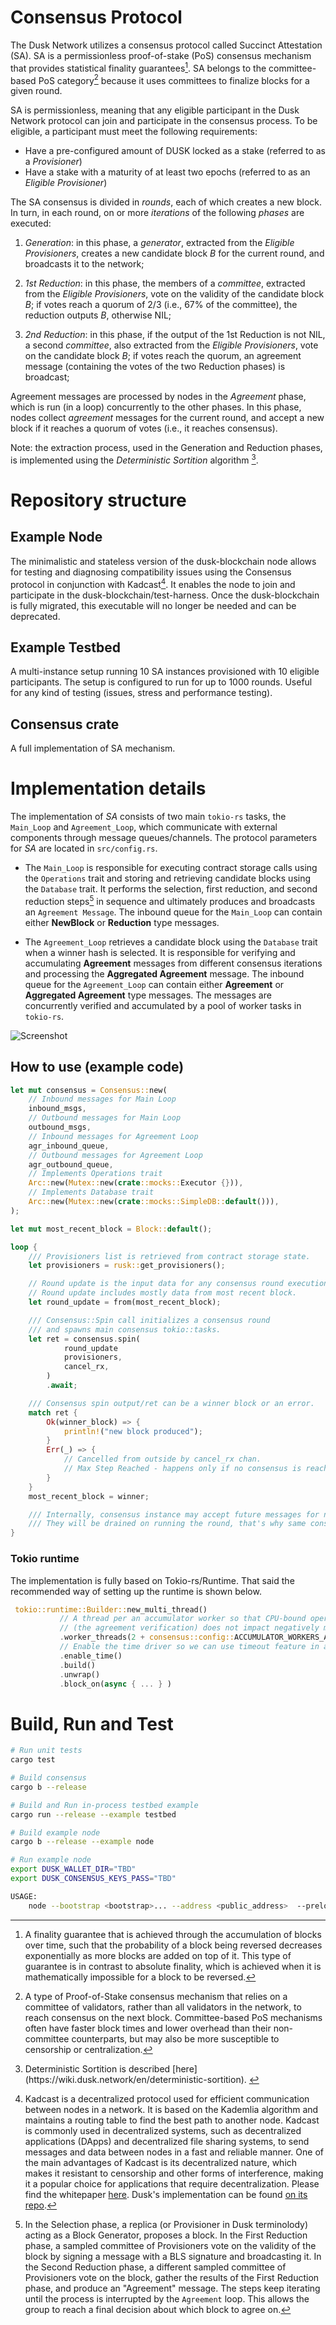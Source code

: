 # Consensus Protocol

The Dusk Network utilizes a consensus protocol called Succinct Attestation (SA). SA is a permissionless proof-of-stake (PoS) consensus mechanism that provides statistical finality guarantees[^1]. SA belongs to the committee-based PoS category[^2] because it uses committees to finalize blocks for a given round.

SA is permissionless, meaning that any eligible participant in the Dusk Network protocol can join and participate in the consensus process. To be eligible, a participant must meet the following requirements:

 - Have a pre-configured amount of DUSK locked as a stake (referred to as a _Provisioner_)
 - Have a stake with a maturity of at least two epochs (referred to as an _Eligible Provisioner_)

The SA consensus is divided in _rounds_, each of which creates a new block. In turn, in each round, on or more _iterations_ of the following _phases_ are executed:

  1. _Generation_: in this phase, a _generator_, extracted from the _Eligible Provisioners_, creates a new candidate block $B$ for the current round, and broadcasts it to the network;
  
  2. _1st Reduction_: in this phase, the members of a _committee_, extracted from the _Eligible Provisioners_, vote on the validity of the candidate block $B$; 
  if votes reach a quorum of $2/3$ (i.e., 67% of the committee), the reduction outputs $B$, otherwise NIL;

  3. _2nd Reduction_: in this phase, if the output of the 1st Reduction is not NIL, a second _committee_, also extracted from the _Eligible Provisioners_, vote on the candidate block $B$;
  if votes reach the quorum, an agreement message (containing the votes of the two Reduction phases) is broadcast;

Agreement messages are processed by nodes in the _Agreement_ phase, which is run (in a loop) concurrently to the other phases. In this phase, nodes collect _agreement_ messages for the current round, and accept a new block if it reaches a quorum of votes (i.e., it reaches consensus).

Note: the extraction process, used in the Generation and Reduction phases, is implemented using the _Deterministic Sortition_ algorithm [^3]. 


# Repository structure

## Example Node
The minimalistic and stateless version of the dusk-blockchain node allows for testing and diagnosing compatibility issues using the Consensus protocol in conjunction with Kadcast[^4]. It enables the node to join and participate in the dusk-blockchain/test-harness. Once the dusk-blockchain is fully migrated, this executable will no longer be needed and can be deprecated.

## Example Testbed
A multi-instance setup running 10 SA instances provisioned with 10 eligible participants. The setup is configured to run for up to 1000 rounds. Useful for any kind of testing (issues, stress and performance testing).

## Consensus crate
A full implementation of SA mechanism.

# Implementation details
The implementation of *SA* consists of two main `tokio-rs` tasks, the `Main_Loop` and `Agreement_Loop`, which communicate with external components through message queues/channels. The protocol parameters for *SA* are located in `src/config.rs`.

- The `Main_Loop` is responsible for executing contract storage calls using the `Operations` trait and storing and retrieving candidate blocks using the `Database` trait. It performs the selection, first reduction, and second reduction steps[^5] in sequence and ultimately produces and broadcasts an `Agreement Message`. The inbound queue for the `Main_Loop` can contain either **NewBlock** or **Reduction** type messages.

- The `Agreement_Loop` retrieves a candidate block using the `Database` trait when a winner hash is selected. It is responsible for verifying and accumulating **Agreement** messages from different consensus iterations and processing the **Aggregated Agreement** message. The inbound queue for the `Agreement_Loop` can contain either **Agreement** or **Aggregated Agreement** type messages. The messages are concurrently verified and accumulated by a pool of worker tasks in `tokio-rs`.

 ![Screenshot](node.png)

## How to use (example code)
```rust
let mut consensus = Consensus::new(
	// Inbound messages for Main Loop
	inbound_msgs,
	// Outbound messages for Main Loop
	outbound_msgs,
	// Inbound messages for Agreement Loop
	agr_inbound_queue,
	// Outbound messages for Agreement Loop
	agr_outbound_queue,
	// Implements Operations trait
	Arc::new(Mutex::new(crate::mocks::Executor {})),
	// Implements Database trait
	Arc::new(Mutex::new(crate::mocks::SimpleDB::default())),
);

let mut most_recent_block = Block::default();

loop {
	/// Provisioners list is retrieved from contract storage state.
	let provisioners = rusk::get_provisioners();

	// Round update is the input data for any consensus round execution.
	// Round update includes mostly data from most recent block. 
	let round_update = from(most_recent_block);

	/// Consensus::Spin call initializes a consensus round
	/// and spawns main consensus tokio::tasks.
	let ret = consensus.spin(
			round_update
			provisioners,
			cancel_rx,
		)
		.await;

	/// Consensus spin output/ret can be a winner block or an error. 
	match ret {
		Ok(winner_block) => { 
			println!("new block produced");
		}
		Err(_) => {
			// Cancelled from outside by cancel_rx chan.
			// Max Step Reached - happens only if no consensus is reached for up to 213 steps/71 iterations.
		}
	}
	most_recent_block = winner;

	/// Internally, consensus instance may accept future messages for next round. 
	/// They will be drained on running the round, that's why same consensus instance is used for all round executions.
}
```
 
 ### Tokio runtime

The implementation is fully based on Tokio-rs/Runtime. That said the recommended way of setting up the runtime is shown below.

 ```rust
  tokio::runtime::Builder::new_multi_thread()
			// A thread per an accumulator worker so that CPU-bound operations 
			// (the agreement verification) does not impact negatively main tokio tasks. 
            .worker_threads(2 + consensus::config::ACCUMULATOR_WORKERS_AMOUNT)
			// Enable the time driver so we can use timeout feature in all steps execution.
            .enable_time()
            .build()
            .unwrap()
            .block_on(async { ... } )
 ```

# Build, Run and Test
```bash
# Run unit tests
cargo test
```

```bash
# Build consensus
cargo b --release
```

```bash
# Build and Run in-process testbed example
cargo run --release --example testbed
```

```bash
# Build example node
cargo b --release --example node

# Run example node
export DUSK_WALLET_DIR="TBD"
export DUSK_CONSENSUS_KEYS_PASS="TBD"

USAGE:
    node --bootstrap <bootstrap>... --address <public_address>  --preloaded-num <preloaded-num> --provisioner-unique-id <prov-id>  --log-level <LOG>

```

[^1]: A finality guarantee that is achieved through the accumulation of blocks over time, such that the probability of a block being reversed decreases exponentially as more blocks are added on top of it. This type of guarantee is in contrast to absolute finality, which is achieved when it is mathematically impossible for a block to be reversed.
[^2]: A type of Proof-of-Stake consensus mechanism that relies on a committee of validators, rather than all validators in the network, to reach consensus on the next block. Committee-based PoS mechanisms often have faster block times and lower overhead than their non-committee counterparts, but may also be more susceptible to censorship or centralization.
[^3]: <!-- TODO: add short description here --> Deterministic Sortition is described [here](https://wiki.dusk.network/en/deterministic-sortition). 
[^4]: Kadcast is a decentralized protocol used for efficient communication between nodes in a network. It is based on the Kademlia algorithm and maintains a routing table to find the best path to another node. Kadcast is commonly used in decentralized systems, such as decentralized applications (DApps) and decentralized file sharing systems, to send messages and data between nodes in a fast and reliable manner. One of the main advantages of Kadcast is its decentralized nature, which makes it resistant to censorship and other forms of interference, making it a popular choice for applications that require decentralization. Please find the whitepaper [here](https://eprint.iacr.org/2021/996). Dusk's implementation can be found [on its repo](https://github.com/dusk-network/kadcast).
[^5]: In the Selection phase, a replica (or Provisioner in Dusk terminolody) acting as a Block Generator, proposes a block. In the First Reduction phase, a sampled committee of Provisioners vote on the validity of the block by signing a message with a BLS signature and broadcasting it. In the Second Reduction phase, a different sampled committee of Provisioners vote on the block, gather the results of the First Reduction phase, and produce an "Agreement" message. The steps keep iterating until the process is interrupted by the `Agreement` loop. This allows the group to reach a final decision about which block to agree on.

